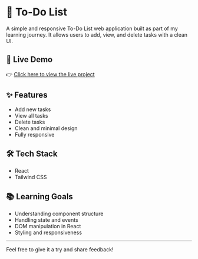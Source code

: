 # 📝 To-Do List

A simple and responsive To-Do List web application built as part of my learning journey. It allows users to add, view, and delete tasks with a clean UI.

## 🚀 Live Demo

👉 [Click here to view the live project](https://todo-list-ashy-pi-24.vercel.app/)

## ✨ Features

- Add new tasks
- View all tasks
- Delete tasks
- Clean and minimal design
- Fully responsive

## 🛠️ Tech Stack

- React 
- Tailwind CSS

## 📚 Learning Goals

- Understanding component structure
- Handling state and events
- DOM manipulation in React
- Styling and responsiveness

---

Feel free to give it a try and share feedback!
